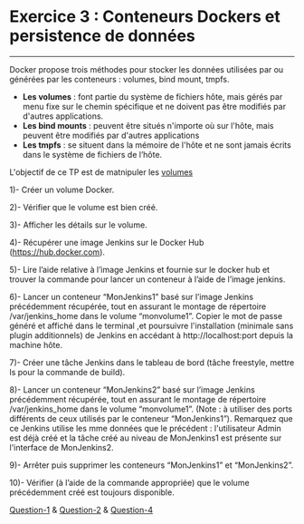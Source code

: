 # Exercice 3 : Conteneurs Dockers et persistence de données
---
Docker propose trois méthodes pour stocker les données utilisées par ou générées par les conteneurs : volumes, bind mount, tmpfs.
* **Les volumes** : font partie du système de fichiers hôte, mais gérés par menu fixe sur le chemin spécifique et ne doivent pas être modifiés par d'autres applications.
* **Les bind mounts** : peuvent être situés n'importe où sur l'hôte, mais peuvent être modifiés par d'autres applications
* **Les tmpfs** : se situent dans la mémoire de l'hôte et ne sont jamais écrits dans le système de fichiers de l’hôte.

L'objectif de ce TP est de matnipuler les [volumes](https://docs.docker.com/storage/volumes/)


1)- Créer un volume Docker.

2)- Vérifier que le volume est bien créé.

3)- Afficher les détails sur le volume.

4)- Récupérer une image Jenkins sur le Docker Hub (https://hub.docker.com).

5)- Lire l’aide relative à l’image Jenkins et fournie sur le docker hub et trouver la commande pour lancer un conteneur à l’aide de l’image jenkins.

6)- Lancer un conteneur “MonJenkins1” basé sur l’image Jenkins précédemment récupérée, tout en assurant le montage de répertoire /var/jenkins_home dans le volume “monvolume1”. Copier le mot de passe généré et affiché dans le terminal ,et poursuivre l'installation (minimale sans plugin additionnels) de Jenkins en accédant à http://localhost:port depuis la machine hôte.

7)- Créer une tâche Jenkins dans le tableau de bord (tâche freestyle, mettre ls pour la commande de build).

8)- Lancer un conteneur “MonJenkins2” basé sur l’image Jenkins précédemment récupérée, tout en assurant le montage de répertoire /var/jenkins_home dans le volume “monvolume1”. (Note : à utiliser des ports différents de ceux utilisés par le conteneur “MonJenkins1”). Remarquez que ce Jenkins utilise les mme données que le précédent : l'utilisateur Admin est déjà créé et la tâche créé au niveau de MonJenkins1 est présente sur l'interface de MonJenkins2.

9)- Arrêter puis supprimer les conteneurs “MonJenkins1” et “MonJenkins2”.

10)- Vérifier (à l’aide de la commande appropriée) que le volume précédemment créé est toujours disponible.




[Question-1](https://github.com/clem9669/DockerOrNot/blob/master/Question-1/Question-1.md) &
[Question-2](https://github.com/clem9669/DockerOrNot/blob/master/Question-2/Question-2.md) & [Question-4](https://github.com/clem9669/DockerOrNot/blob/master/Question-4/question-4.md)

